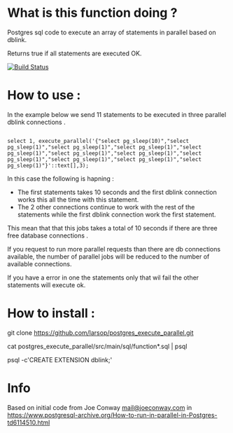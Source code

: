 # What is this function doing ?
Postgres sql code to execute an array of statements in parallel based on dblink.

Returns true if all statements are executed OK.

[![Build Status](https://travis-ci.org/larsop/postgres_execute_parallel.svg?branch=master)](https://travis-ci.org/larsop/postgres_execute_parallel)

# How to use :
In the example below we send 11 statements to be executed in three parallel dblink connections .

<pre><code>
select 1, execute_parallel('{"select pg_sleep(10)","select pg_sleep(1)","select pg_sleep(1)","select pg_sleep(1)","select pg_sleep(1)","select pg_sleep(1)","select pg_sleep(1)","select pg_sleep(1)","select pg_sleep(1)","select pg_sleep(1)","select pg_sleep(1)"}'::text[],3);
</pre></code>

In this case the following is hapning :
- The first statements takes 10 seconds and the first dblink connection works this all the time with this statement.
- The 2 other connections continue to work with the rest of the statements while the first dblink connection work the first statement. 

This mean that that this jobs takes a total of 10 seconds if there are three free database connections .

If you request to run more parallel requests than there are db connections available, 
the number of parallel jobs will be reduced to the number of available connections. 

If you have a error in one the statements only that wil fail the other statements will execute ok.


# How to install :

git clone https://github.com/larsop/postgres_execute_parallel.git

cat postgres_execute_parallel/src/main/sql/function*.sql | psql

psql -c'CREATE EXTENSION dblink;'

# Info
Based on initial code from Joe Conway <mail@joeconway.com>  in https://www.postgresql-archive.org/How-to-run-in-parallel-in-Postgres-td6114510.html
 

